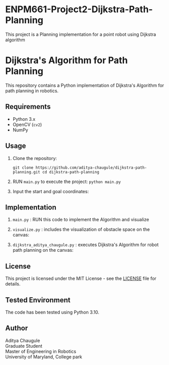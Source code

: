 # ENPM661-Project2-Dijkstra-Path-Planning
This project is a Planning implementation for a point robot using Dijkstra algorithm

Dijkstra's Algorithm for Path Planning
======================================

This repository contains a Python implementation of Dijkstra's Algorithm for path planning in robotics.

Requirements
------------

-   Python 3.x
-   OpenCV (`cv2`)
-   NumPy

Usage
-----

1.  Clone the repository:

    `git clone https://github.com/aditya-chaugule/dijkstra-path-planning.git
    cd dijkstra-path-planning`

2.  RUN `main.py` to execute the project:
    `python main.py`

3.  Input the start and goal coordinates:

Implementation
-----
1.  `main.py` : RUN this code to implement the Algorithm and visualize

2.  `visualize.py` : includes the visualization of obstacle space on the canvas:

3.  `dijkstra_aditya_chaugule.py` : executes Dijkstra's Algorithm for robot path planning on the canvas:


License
-------

This project is licensed under the MIT License - see the [LICENSE](https://chat.openai.com/LICENSE) file for details.


Tested Environment
------------------

The code has been tested using Python 3.10.

Author
------

Aditya Chaugule\
Graduate Student\
Master of Engineering in Robotics\
University of Maryland, College park
